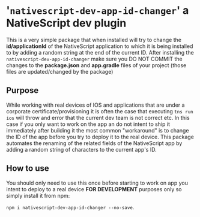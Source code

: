 # '`nativescript-dev-app-id-changer`' a NativeScript dev plugin

This is a very simple package that when installed will try to change the __id/applicationId__ of the NativeScript application to which it is being installed to by adding a random string at the end of the current ID. After installing the `nativescript-dev-app-id-changer` make sure you DO NOT COMMIT the changes to the __package.json__ and __app.gradle__ files of your project (those files are updated/changed by the package)

## Purpose
While working with real devices of IOS and applications that are under a corporate certificate/provisioning it is often the case that executing `tns run ios` will throw and error that the current dev team is not correct etc. In this case if you only want to work on the app an do not intent to ship it immediately after building it the most common "workaround" is to change the ID of the app before you try to deploy it to the real device. This package automates the renaming of the related fields of the NativeScript app by adding a random string of characters to the current app's ID.

## How to use
You should only need to use this once before starting to work on app you intent to deploy to a real device **FOR DEVELOPMENT** purposes only so simply install it from npm:

`npm i nativescript-dev-app-id-changer --no-save`.